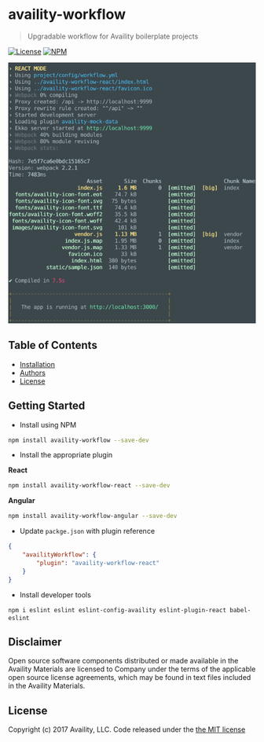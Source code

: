 # availity-workflow

> Upgradable workflow for Availity boilerplate projects

[![License](https://img.shields.io/badge/license-MIT-blue.svg?style=flat-square&label=license)](http://opensource.org/licenses/MIT)
[![NPM](http://img.shields.io/npm/v/availity-workflow.svg?style=flat-square&label=npm)](https://npmjs.org/package/availity-workflow)

![CLI](./cli.png)

## Table of Contents
* [Installation](#installation)
* [Authors](#authors)
* [License](#license)

## Getting Started

- Install using NPM

```bash
npm install availity-workflow --save-dev
```

- Install the appropriate plugin

**React**
```bash
npm install availity-workflow-react --save-dev
```

**Angular**
```bash
npm install availity-workflow-angular --save-dev
```

- Update `packge.json` with plugin reference

```json
{
    "availityWorkflow": {
        "plugin": "availity-workflow-react"
    }
}
```

- Install developer tools

```
npm i eslint eslint eslint-config-availity eslint-plugin-react babel-eslint
```
## Disclaimer

Open source software components distributed or made available in the Availity Materials are licensed to Company under the terms of the applicable open source license agreements, which may be found in text files included in the Availity Materials.

## License

Copyright (c) 2017 Availity, LLC. Code released under the [the MIT license](LICENSE)
